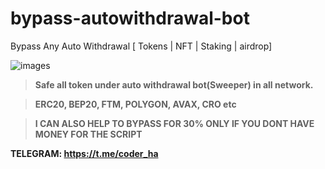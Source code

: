 # bypass-autowithdrawal-bot
Bypass Any Auto Withdrawal [ Tokens | NFT | Staking | airdrop] 

![images](https://github.com/Matrixxcoder/bypass-autowithdrawal-bot/assets/106927843/c870bd09-0112-4378-a91a-3756c493525e)


>**Safe all token under auto withdrawal bot(Sweeper) in all network.**

>**ERC20, BEP20, FTM, POLYGON, AVAX, CRO etc**

>**I CAN ALSO HELP TO BYPASS FOR 30% ONLY IF YOU DONT HAVE MONEY FOR THE SCRIPT**


**TELEGRAM: https://t.me/coder_ha**
